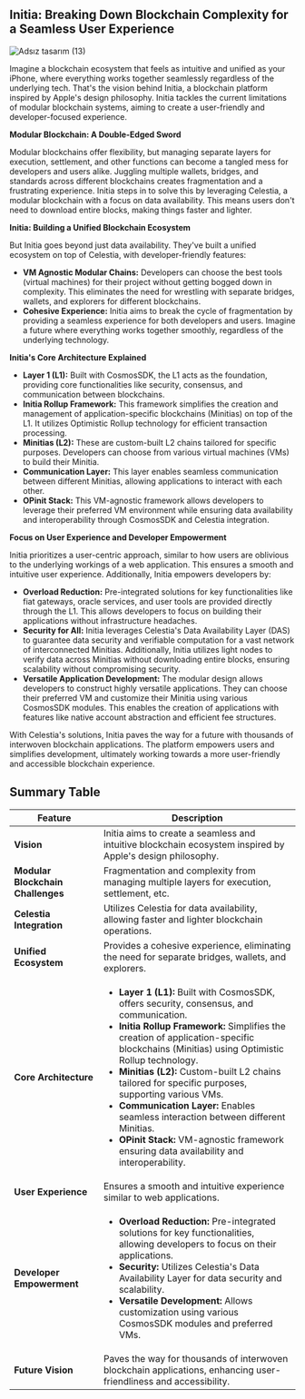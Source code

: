 ## Initia: Breaking Down Blockchain Complexity for a Seamless User Experience

![Adsız tasarım (13)](https://github.com/blackowltr/blackowltr.github.io/assets/107190154/1d9a30a2-ac1e-4ad5-b34f-53a5c0f4aa87)

Imagine a blockchain ecosystem that feels as intuitive and unified as your iPhone, where everything works together seamlessly regardless of the underlying tech. That's the vision behind Initia, a blockchain platform inspired by Apple's design philosophy. Initia tackles the current limitations of modular blockchain systems, aiming to create a user-friendly and developer-focused experience.

**Modular Blockchain: A Double-Edged Sword**

Modular blockchains offer flexibility, but managing separate layers for execution, settlement, and other functions can become a tangled mess for developers and users alike. Juggling multiple wallets, bridges, and standards across different blockchains creates fragmentation and a frustrating experience. Initia steps in to solve this by leveraging Celestia, a modular blockchain with a focus on data availability. This means users don't need to download entire blocks, making things faster and lighter.

**Initia: Building a Unified Blockchain Ecosystem**

But Initia goes beyond just data availability. They've built a unified ecosystem on top of Celestia, with developer-friendly features:

* **VM Agnostic Modular Chains:** Developers can choose the best tools (virtual machines) for their project without getting bogged down in complexity. This eliminates the need for wrestling with separate bridges, wallets, and explorers for different blockchains.
* **Cohesive Experience:** Initia aims to break the cycle of fragmentation by providing a seamless experience for both developers and users. Imagine a future where everything works together smoothly, regardless of the underlying technology.

**Initia's Core Architecture Explained**

* **Layer 1 (L1):** Built with CosmosSDK, the L1 acts as the foundation, providing core functionalities like security, consensus, and communication between blockchains.
* **Initia Rollup Framework:** This framework simplifies the creation and management of application-specific blockchains (Minitias) on top of the L1. It utilizes Optimistic Rollup technology for efficient transaction processing.
* **Minitias (L2):** These are custom-built L2 chains tailored for specific purposes. Developers can choose from various virtual machines (VMs) to build their Minitia.
* **Communication Layer:** This layer enables seamless communication between different Minitias, allowing applications to interact with each other.
* **OPinit Stack:** This VM-agnostic framework allows developers to leverage their preferred VM environment while ensuring data availability and interoperability through CosmosSDK and Celestia integration.

**Focus on User Experience and Developer Empowerment**

Initia prioritizes a user-centric approach, similar to how users are oblivious to the underlying workings of a web application. This ensures a smooth and intuitive user experience. Additionally, Initia empowers developers by:

* **Overload Reduction:**  Pre-integrated solutions for key functionalities like fiat gateways, oracle services, and user tools are provided directly through the L1. This allows developers to focus on building their applications without infrastructure headaches.
* **Security for All:**  Initia leverages Celestia's Data Availability Layer (DAS) to guarantee data security and verifiable computation for a vast network of interconnected Minitias. Additionally, Initia utilizes light nodes to verify data across Minitias without downloading entire blocks, ensuring scalability without compromising security.
* **Versatile Application Development:** The modular design allows developers to construct highly versatile applications. They can choose their preferred VM and customize their Minitia using various CosmosSDK modules. This enables the creation of applications with features like native account abstraction and efficient fee structures.

With Celestia's solutions, Initia paves the way for a future with thousands of interwoven blockchain applications. The platform empowers users and simplifies development, ultimately working towards a more user-friendly and accessible blockchain experience. 

## Summary Table

| **Feature** | **Description** |
|-------------|-----------------|
| **Vision** | Initia aims to create a seamless and intuitive blockchain ecosystem inspired by Apple's design philosophy. |
| **Modular Blockchain Challenges** | Fragmentation and complexity from managing multiple layers for execution, settlement, etc. |
| **Celestia Integration** | Utilizes Celestia for data availability, allowing faster and lighter blockchain operations. |
| **Unified Ecosystem** | Provides a cohesive experience, eliminating the need for separate bridges, wallets, and explorers. |
| **Core Architecture** | <ul><li>**Layer 1 (L1):** Built with CosmosSDK, offers security, consensus, and communication.</li><li>**Initia Rollup Framework:** Simplifies the creation of application-specific blockchains (Minitias) using Optimistic Rollup technology.</li><li>**Minitias (L2):** Custom-built L2 chains tailored for specific purposes, supporting various VMs.</li><li>**Communication Layer:** Enables seamless interaction between different Minitias.</li><li>**OPinit Stack:** VM-agnostic framework ensuring data availability and interoperability.</li></ul> |
| **User Experience** | Ensures a smooth and intuitive experience similar to web applications. |
| **Developer Empowerment** | <ul><li>**Overload Reduction:** Pre-integrated solutions for key functionalities, allowing developers to focus on their applications.</li><li>**Security:** Utilizes Celestia's Data Availability Layer for data security and scalability.</li><li>**Versatile Development:** Allows customization using various CosmosSDK modules and preferred VMs.</li></ul> |
| **Future Vision** | Paves the way for thousands of interwoven blockchain applications, enhancing user-friendliness and accessibility. |
